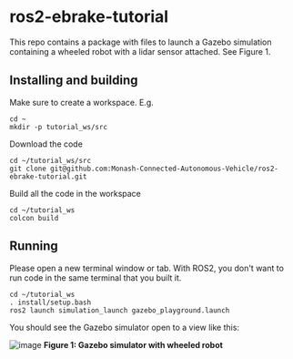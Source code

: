 # ros2-ebrake-tutorial

This repo contains a package with files to launch a Gazebo simulation containing a wheeled robot with a lidar sensor attached. See Figure 1.

## Installing and building
Make sure to create a workspace. E.g.
```
cd ~
mkdir -p tutorial_ws/src
```
Download the code

```
cd ~/tutorial_ws/src
git clone git@github.com:Monash-Connected-Autonomous-Vehicle/ros2-ebrake-tutorial.git
```

Build all the code in the workspace

```
cd ~/tutorial_ws
colcon build
```

## Running

Please open a new terminal window or tab. With ROS2, you don't want to run code in the same terminal that you built it.

```
cd ~/tutorial_ws
. install/setup.bash
ros2 launch simulation_launch gazebo_playground.launch
```

You should see the Gazebo simulator open to a view like this:

![image](https://user-images.githubusercontent.com/7232997/224651017-a36d1cac-096e-4d8c-aabe-47a4e6fb09dc.png)
__Figure 1: Gazebo simulator with wheeled robot__